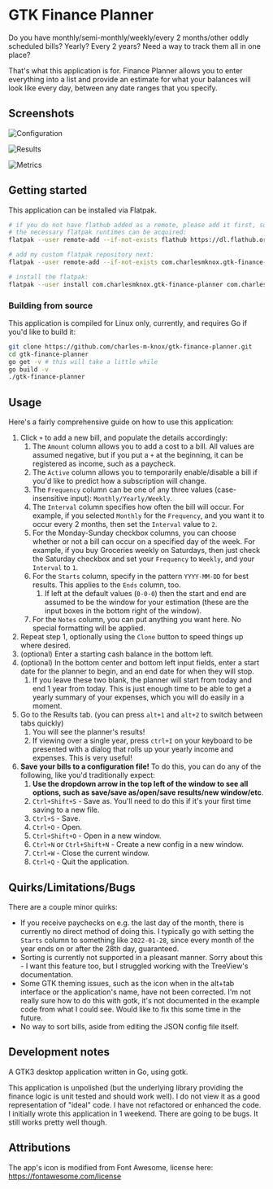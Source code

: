 # GTK Finance Planner

Do you have monthly/semi-monthly/weekly/every 2 months/other oddly scheduled bills? Yearly? Every 2 years? Need a way to track them all in one place?

That's what this application is for. Finance Planner allows you to enter everything into a list and provide an estimate for what your balances will look like every day, between any date ranges that you specify.

## Screenshots

![Configuration](docs/app-config.png)

![Results](docs/app-results.png)

![Metrics](docs/app-metrics.png)

## Getting started

This application can be installed via Flatpak.

```bash
# if you do not have flathub added as a remote, please add it first, so that
# the necessary flatpak runtimes can be acquired:
flatpak --user remote-add --if-not-exists flathub https://dl.flathub.org/repo/flathub.flatpakrepo

# add my custom flatpak repository next:
flatpak --user remote-add --if-not-exists com.charlesmknox.gtk-finance-planner https://gtk-finance-planner.flatpaks.charlesmknox.com/app.flatpakrepo

# install the flatpak:
flatpak --user install com.charlesmknox.gtk-finance-planner com.charlesmknox.gtk-finance-planner
```

### Building from source

This application is compiled for Linux only, currently, and requires Go if you'd like to build it:

```bash
git clone https://github.com/charles-m-knox/gtk-finance-planner.git
cd gtk-finance-planner
go get -v # this will take a little while
go build -v
./gtk-finance-planner
```

## Usage

Here's a fairly comprehensive guide on how to use this application:

1. Click `+` to add a new bill, and populate the details accordingly:
   1. The `Amount` column allows you to add a cost to a bill. All values are assumed negative, but if you put a `+` at the beginning, it can be registered as income, such as a paycheck.
   2. The `Active` column allows you to temporarily enable/disable a bill if you'd like to predict how a subscription will change.
   3. The `Frequency` column can be one of any three values (case-insensitive input): `Monthly/Yearly/Weekly`.
   4. The `Interval` column specifies how often the bill will occur. For example, if you selected `Monthly` for the `Frequency`, and you want it to occur every 2 months, then set the `Interval` value to `2`.
   5. For the Monday-Sunday checkbox columns, you can choose whether or not a bill can occur on a specified day of the week. For example, if you buy Groceries weekly on Saturdays, then just check the Saturday checkbox and set your `Frequency` to `Weekly`, and your `Interval` to `1`.
   6. For the `Starts` column, specify in the pattern `YYYY-MM-DD` for best results. This applies to the `Ends` column, too.
      1. If left at the default values (`0-0-0`) then the start and end are assumed to be the window for your estimation (these are the input boxes in the bottom right of the window).
   7. For the `Notes` column, you can put anything you want here. No special formatting will be applied.
2. Repeat step 1, optionally using the `Clone` button to speed things up where desired.
3. (optional) Enter a starting cash balance in the bottom left.
4. (optional) In the bottom center and bottom left input fields, enter a start date for the planner to begin, and an end date for when they will stop.
   1. If you leave these two blank, the planner will start from today and end 1 year from today. This is just enough time to be able to get a yearly summary of your expenses, which you will do easily in a moment.
5. Go to the Results tab. (you can press `alt+1` and `alt+2` to switch between tabs quickly)
   1. You will see the planner's results!
   2. If viewing over a single year, press `ctrl+I` on your keyboard to be presented with a dialog that rolls up your yearly income and expenses. This is very useful!
6. **Save your bills to a configuration file!** To do this, you can do any of the following, like you'd traditionally expect:
   1. **Use the dropdown arrow in the top left of the window to see all options, such as save/save as/open/save results/new window/etc**.
   2. `Ctrl+Shift+S` - Save as. You'll need to do this if it's your first time saving to a new file.
   3. `Ctrl+S` - Save.
   4. `Ctrl+O` - Open.
   5. `Ctrl+Shift+O` - Open in a new window.
   6. `Ctrl+N` or `Ctrl+Shift+N` - Create a new config in a new window.
   7. `Ctrl+W` - Close the current window.
   8. `Ctrl+Q` - Quit the application.

## Quirks/Limitations/Bugs

There are a couple minor quirks:

* If you receive paychecks on e.g. the last day of the month, there is currently no direct method of doing this. I typically go with setting the `Starts` column to something like `2022-01-28`, since every month of the year ends on or after the 28th day, guaranteed.
* Sorting is currently not supported in a pleasant manner. Sorry about this - I want this feature too, but I struggled working with the TreeView's documentation.
* Some GTK theming issues, such as the icon when in the alt+tab interface or the application's name, have not been corrected. I'm not really sure how to do this with gotk, it's not documented in the example code from what I could see. Would like to fix this some time in the future.
* No way to sort bills, aside from editing the JSON config file itself.

## Development notes

A GTK3 desktop application written in Go, using gotk.

This application is unpolished (but the underlying library providing the finance logic is unit tested and should work well). I do not view it as a good representation of "ideal" code. I have not refactored or enhanced the code. I initially wrote this application in 1 weekend. There are going to be bugs. It still works pretty well though.

## Attributions

The app's icon is modified from Font Awesome, license here: <https://fontawesome.com/license>

